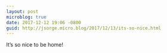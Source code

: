 ```yaml
---
layout: post
microblog: true
date: 2017-12-12 19:06 -0800
guid: http://jsorge.micro.blog/2017/12/13/its-so-nice.html
---
```

It’s so nice to be home!
